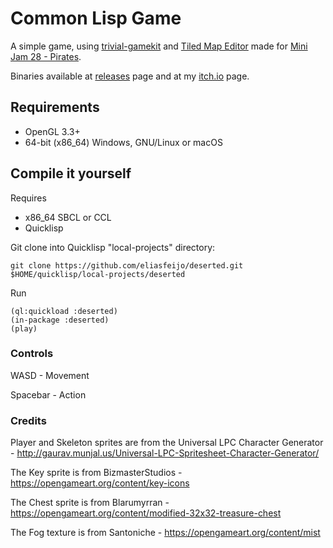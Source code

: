 # Common Lisp Game

A simple game, using [trivial-gamekit](https://github.com/borodust/trivial-gamekit) and [Tiled Map Editor](https://www.mapeditor.org/) made for [Mini Jam 28 - Pirates](https://itch.io/jam/mini-jam-28-pirates).

Binaries available at [releases](https://github.com/eliasfeijo/deserted/releases) page and at my [itch.io](https://efeijo.itch.io/deserted) page.

## Requirements

* OpenGL 3.3+
* 64-bit (x86_64) Windows, GNU/Linux or macOS

## Compile it yourself

Requires

* x86_64 SBCL or CCL
* Quicklisp

Git clone into Quicklisp "local-projects" directory:

`git clone https://github.com/eliasfeijo/deserted.git $HOME/quicklisp/local-projects/deserted`

Run
```
(ql:quickload :deserted)
(in-package :deserted)
(play)
```

### Controls

WASD - Movement

Spacebar - Action

### Credits

Player and Skeleton sprites are from the Universal LPC Character Generator - http://gaurav.munjal.us/Universal-LPC-Spritesheet-Character-Generator/

The Key sprite is from BizmasterStudios - https://opengameart.org/content/key-icons

The Chest sprite is from Blarumyrran - https://opengameart.org/content/modified-32x32-treasure-chest

The Fog texture is from Santoniche - https://opengameart.org/content/mist
